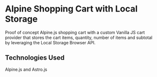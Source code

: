 # Alpine Shopping Cart with Local Storage

Proof of concept Alpine.js shopping cart with a custom Vanilla JS cart provider that stores the cart items, quantity, number of items and subtotal by leveraging the Local Storage Browser API.

## Technologies Used

Alpine.js and Astro.js
